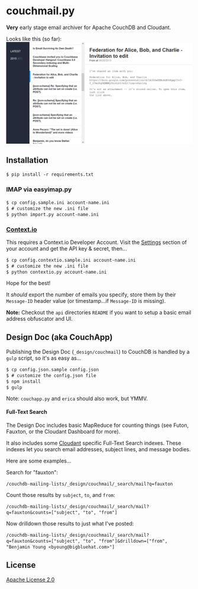 # couchmail.py

**Very** early stage email archiver for Apache CouchDB
and Cloudant.

Looks like this (so far):
![CouchMail Screenshot](screenshot.png)

## Installation

    $ pip install -r requirements.txt

### IMAP via easyimap.py

    $ cp config.sample.ini account-name.ini
    $ # customize the new .ini file
    $ python import.py account-name.ini

### [Context.io](http://context.io/)

This requires a Context.io Developer Account. Visit the
[Settings](https://console.context.io/#settings) section
of your account and get the API key & secret, then...

    $ cp config.contextio.sample.ini account-name.ini
    $ # customize the new .ini file
    $ python contextio.py account-name.ini

Hope for the best!

It *should* export the number of emails you specify,
store them by their `Message-ID` header value (or
timestamp...if `Message-ID` is missing).

**Note:** Checkout the `api` directories `README` if you want
to setup a basic email address obfuscator and UI.

## Design Doc (aka CouchApp)

Publishing the Design Doc (`_design/couchmail`) to CouchDB is handled by a
`gulp` script, so it's as easy as...

    $ cp config.json.sample config.json
    $ # customize the config.json file
    $ npm install
    $ gulp

Note: `couchapp.py` and `erica` should also work, but YMMV.

#### Full-Text Search

The Design Doc includes basic MapReduce for counting things (see Futon, Fauxton, or the Cloudant Dashboard for more).

It also includes some [Cloudant](http://cloudant.com/) specific Full-Text Search indexes. These indexes let you search email addresses, subject lines, and message bodies.

Here are some examples…

Search for "fauxton":

```
/couchdb-mailing-lists/_design/couchmail/_search/mail?q=fauxton
```

Count those results by `subject`, `to`, and `from`:

```
/couchdb-mailing-lists/_design/couchmail/_search/mail?q=fauxton&counts=["subject", "to", "from"]
```

Now drilldown those results to just what I've posted:

```
/couchdb-mailing-lists/_design/couchmail/_search/mail?q=fauxton&counts=["subject", "to", "from"]&drilldown=["from", "Benjamin Young <byoung@bigbluehat.com>"]
```

## License

[Apache License 2.0](http://www.apache.org/licenses/LICENSE-2.0.html)
